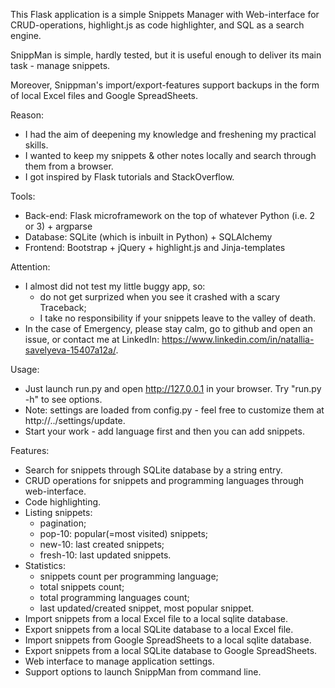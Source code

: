 This Flask application is a simple Snippets Manager
with Web-interface for CRUD-operations, highlight.js as code highlighter,
and SQL as a search engine.

SnippMan is simple, hardly tested,
but it is useful enough to deliver its main task - manage snippets.

Moreover, Snippman's import/export-features support backups
in the form of local Excel files and Google SpreadSheets.

Reason:
 * I had the aim of deepening my knowledge and freshening my practical skills.
 * I wanted to keep my snippets & other notes locally and search through them from a browser.
 * I got inspired by Flask tutorials and StackOverflow.

Tools:
 * Back-end: Flask microframework on the top of whatever Python (i.e. 2 or 3) + argparse
 * Database: SQLite (which is inbuilt in Python) + SQLAlchemy
 * Frontend: Bootstrap + jQuery + highlight.js and Jinja-templates

Attention:
 * I almost did not test my little buggy app, so:
    - do not get surprized when you see it crashed with a scary Traceback;
    - I take no responsibility if your snippets leave to the valley of death.
 * In the case of Emergency, please stay calm, go to github and open an issue, or contact me at LinkedIn:
 https://www.linkedin.com/in/natallia-savelyeva-15407a12a/.

Usage:
 * Just launch run.py and open http://127.0.0.1 in your browser. Try "run.py -h" to see options.
 * Note: settings are loaded from config.py - feel free to customize them at http://../settings/update.
 * Start your work - add language first and then you can add snippets.

Features:
 * Search for snippets through SQLite database by a string entry.
 * CRUD operations for snippets and programming languages through web-interface.
 * Code highlighting.
 * Listing snippets:
    - pagination;
    - pop-10: popular(=most visited) snippets;
    - new-10: last created snippets;
    - fresh-10: last updated snippets.
 * Statistics:
    - snippets count per programming language;
    - total snippets count;
    - total programming languages count;
    - last updated/created snippet, most popular snippet.
 * Import snippets from a local Excel file to a local sqlite database.
 * Export snippets from a local SQLite database to a local Excel file.
 * Import snippets from Google SpreadSheets to a local sqlite database.
 * Export snippets from a local SQLite database to Google SpreadSheets.
 * Web interface to manage application settings.
 * Support options to launch SnippMan from command line.
